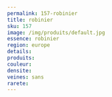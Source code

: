 ```yaml
---
permalink: 157-robinier
title: robinier 
sku: 157
image: /img/produits/default.jpg
essence: robinier 
region: europe
details: 
produits:
couleur: 
densite: 
veines: sans
rarete: 
---
```

